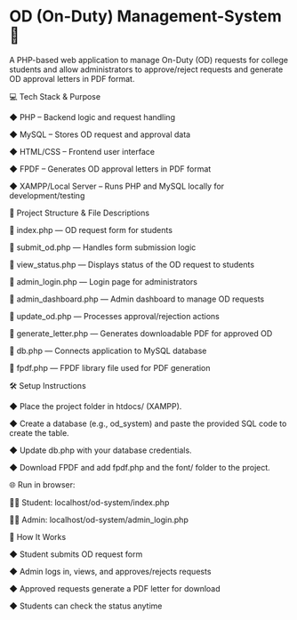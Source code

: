 # OD (On-Duty) Management-System 📄
A PHP-based web application to manage On-Duty (OD) requests for college students and allow administrators to approve/reject requests and generate OD approval letters in PDF format.

💻 Tech Stack & Purpose

◆ PHP – Backend logic and request handling

◆ MySQL – Stores OD request and approval data

◆ HTML/CSS – Frontend user interface

◆ FPDF – Generates OD approval letters in PDF format

◆ XAMPP/Local Server – Runs PHP and MySQL locally for development/testing

📂 Project Structure & File Descriptions

🔷  index.php — OD request form for students

🔷  submit_od.php — Handles form submission logic

🔷  view_status.php — Displays status of the OD request to students

🔷  admin_login.php — Login page for administrators

🔷  admin_dashboard.php — Admin dashboard to manage OD requests

🔷  update_od.php — Processes approval/rejection actions

🔷  generate_letter.php — Generates downloadable PDF for approved OD

🔷  db.php — Connects application to MySQL database

🔷  fpdf.php — FPDF library file used for PDF generation

🛠️ Setup Instructions

◆ Place the project folder in htdocs/ (XAMPP).

◆ Create a database (e.g., od_system) and paste the provided SQL code to create the table.

◆ Update db.php with your database credentials.

◆ Download FPDF and add fpdf.php and the font/ folder to the project.

🌐 Run in browser:

👨‍🎓 Student: localhost/od-system/index.php

🧑‍💼 Admin: localhost/od-system/admin_login.php

🚀 How It Works

◆ Student submits OD request form

◆ Admin logs in, views, and approves/rejects requests

◆ Approved requests generate a PDF letter for download

◆ Students can check the status anytime




